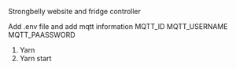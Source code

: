 Strongbelly website and fridge controller 

Add .env file and add mqtt information
    MQTT_ID
    MQTT_USERNAME
    MQTT_PAASSWORD

1. Yarn
2. Yarn start